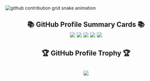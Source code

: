 <picture>
  <source media="(prefers-color-scheme: dark)" srcset="https://raw.githubusercontent.com/{github_user_name}/{github_user_name}/output/github-contribution-grid-snake-dark.svg">
  <source media="(prefers-color-scheme: light)" srcset="https://raw.githubusercontent.com/{github_user_name}/{github_user_name}/output/github-contribution-grid-snake.svg">
  <img alt="github contribution grid snake animation" src="https://raw.githubusercontent.com/{github_user_name}/{github_user_name}/output/github-contribution-grid-snake.svg">
</picture>

<h2 align="center">📚 GitHub Profile Summary Cards 📚</h    2>

<br/>
<div align="center">
    <img src="http://github-profile-summary-cards.vercel.app/api/cards/profile-details?username=Yutosaki&theme=tokyonight"/>
    <img src="http://github-profile-summary-cards.vercel.app/api/cards/repos-per-language?username=Yutosaki&theme=tokyonight"/>
    <img src="http://github-profile-summary-cards.vercel.app/api/cards/most-commit-language?username=Yutosaki&theme=tokyonight"/>
    <img src="http://github-profile-summary-cards.vercel.app/api/cards/stats?username=Yutosaki&theme=tokyonight"/>
    <img src="http://github-profile-summary-cards.vercel.app/api/cards/productive-time?username=Yutosaki&theme=tokyonight&utcOffset=9"/>

<!--     <img src="http://github-profile-summary-cards.vercel.app/api/cards/stats?username=Yutosaki&theme=github_dark"/> -->
</div>

<h2 align="center">🏆 GitHub Profile Trophy 🏆</h2>
<br/>
<div align="center">
    <img src="https://github-profile-trophy.vercel.app/?username=Yutosaki&theme=tokyonight"/>
</div>
